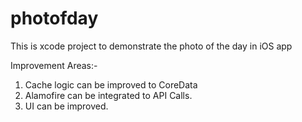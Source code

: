 # photofday
This is xcode project to demonstrate the photo of the day in iOS app

Improvement Areas:-
1. Cache logic can be improved to CoreData
2. Alamofire can be integrated to API Calls.
3. UI can be improved.
